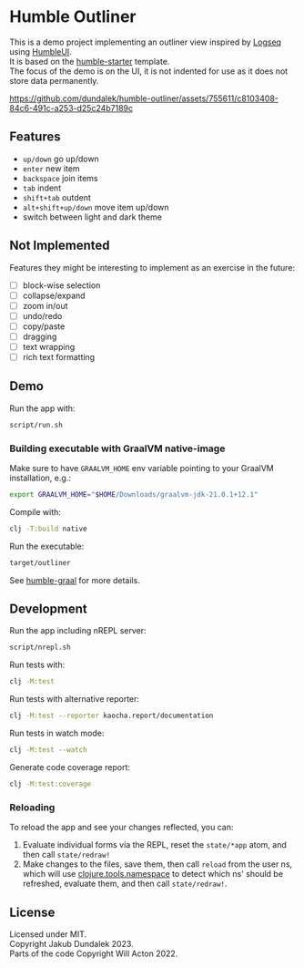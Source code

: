 
# Humble Outliner

This is a demo project implementing an outliner view inspired by [Logseq](https://logseq.com/) using [HumbleUI](https://github.com/HumbleUI/HumbleUI).  
It is based on the [humble-starter](https://github.com/lilactown/humble-starter) template.  
The focus of the demo is on the UI, it is not indented for use as it does not store data permanently.

https://github.com/dundalek/humble-outliner/assets/755611/c8103408-84c6-491c-a253-d25c24b7189c

## Features

- `up/down` go up/down
- `enter` new item
- `backspace` join items
- `tab` indent
- `shift+tab` outdent
- `alt+shift+up/down` move item up/down
- switch between light and dark theme

## Not Implemented

Features they might be interesting to implement as an exercise in the future:

- [ ] block-wise selection
- [ ] collapse/expand
- [ ] zoom in/out
- [ ] undo/redo
- [ ] copy/paste
- [ ] dragging
- [ ] text wrapping
- [ ] rich text formatting

## Demo

Run the app with:

```sh
script/run.sh
```

### Building executable with GraalVM native-image

Make sure to have `GRAALVM_HOME` env variable pointing to your GraalVM installation, e.g.:
```sh
export GRAALVM_HOME="$HOME/Downloads/graalvm-jdk-21.0.1+12.1"
```

Compile with:
```sh
clj -T:build native
```

Run the executable:
```sh
target/outliner
```

See [humble-graal](https://github.com/dundalek/humble-graal) for more details.

## Development

Run the app including nREPL server:
```sh
script/nrepl.sh
```

Run tests with:
```sh
clj -M:test
```

Run tests with alternative reporter:
```sh
clj -M:test --reporter kaocha.report/documentation
```

Run tests in watch mode:
```sh
clj -M:test --watch
```

Generate code coverage report:
```sh
clj -M:test:coverage
```

### Reloading

To reload the app and see your changes reflected, you can:

1. Evaluate individual forms via the REPL, reset the `state/*app` atom, and then
   call `state/redraw!`
2. Make changes to the files, save them, then call `reload` from the user ns,
   which will use [clojure.tools.namespace](https://github.com/clojure/tools.namespace)
   to detect which ns' should be refreshed, evaluate them, and then call
   `state/redraw!`.

## License

Licensed under MIT.  
Copyright Jakub Dundalek 2023.  
Parts of the code Copyright Will Acton 2022.
